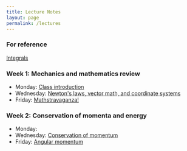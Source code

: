 ```yaml
---
title: Lecture Notes
layout: page
permalink: /lectures
---
```

### For reference ###
[Integrals](PhysH308/lectures/ToI)
### Week 1: Mechanics and mathematics review ###
 - Monday: [Class introduction](https://moodle.haverford.edu/pluginfile.php/92396/mod_folder/content/0/8-29%20%28Class%20Introduction%29.pdf?forcedownload=1)
 - Wednesday: [Newton's laws, vector math, and coordinate systems]()
 - Friday: [Mathstravaganza!]()
### Week 2: Conservation of momenta and energy ###
 - Monday:
 - Wednesday: [Conservation of momentum](https://moodle.haverford.edu/pluginfile.php/92396/mod_folder/content/0/9-7%20%28Conservation%20of%20Momentum%29.pdf?forcedownload=1)
 - Friday: [Angular momentum](https://moodle.haverford.edu/pluginfile.php/92396/mod_folder/content/0/9-9%20%28Angular%20Momentum%29.pdf?forcedownload=1)
